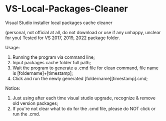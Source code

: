 # VS-Local-Packages-Cleaner
Visual Studio installer local packages cache cleaner

(personal, not official at all, do not download or use if any unhappy, unclear for you)
Tested for VS 2017, 2019, 2022 package folder.

Usage:
1) Running the program via command line;
2) Input packages cache folder full path;
3) Wait the program to generate a .cmd file for clean command, file name is [foldername]+[timestamp];
4) Click and run the newly generated [foldername][timestamp].cmd;

Notice:
1) Just using after each time visual studio upgrade, recognize & remove old version packages;
2) If you're not clear what to do for the .cmd file, please do NOT click or run the .cmd.
